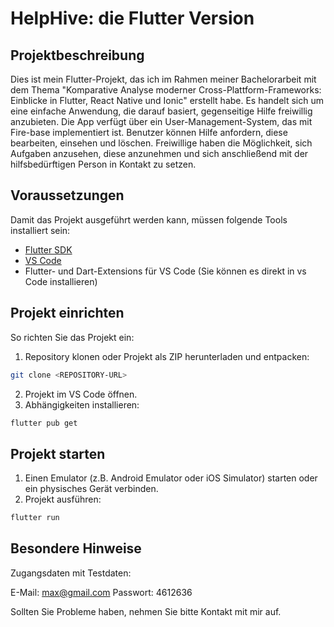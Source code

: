 # HelpHive: die Flutter Version

## Projektbeschreibung
Dies ist mein Flutter-Projekt, das ich im Rahmen meiner Bachelorarbeit mit dem Thema "Komparative Analyse moderner Cross-Plattform-Frameworks: Einblicke in Flutter, React Native und Ionic" erstellt habe. Es handelt sich um eine einfache Anwendung, die darauf basiert, gegenseitige Hilfe freiwillig anzubieten. Die App verfügt über ein User-Management-System, das mit Fire-base implementiert ist.
Benutzer können Hilfe anfordern, diese bearbeiten, einsehen und löschen. Freiwillige haben die Möglichkeit, sich Aufgaben anzusehen, diese anzunehmen und sich anschließend mit der hilfsbedürftigen Person in Kontakt zu setzen.

## Voraussetzungen
Damit das Projekt ausgeführt werden kann, müssen folgende Tools installiert sein:

- [Flutter SDK](https://flutter.dev/docs/get-started/install)
- [VS Code](https://code.visualstudio.com/)
- Flutter- und Dart-Extensions für VS Code (Sie können es direkt in vs Code installieren)

## Projekt einrichten
So richten Sie das Projekt ein:

1. Repository klonen oder Projekt als ZIP herunterladen und entpacken:

```bash
git clone <REPOSITORY-URL>
```

2. Projekt im VS Code öffnen.
3. Abhängigkeiten installieren:

```bash
flutter pub get
```

## Projekt starten
1. Einen Emulator (z.B. Android Emulator oder iOS Simulator) starten oder ein physisches Gerät verbinden.
2. Projekt ausführen:

```bash
flutter run
```

## Besondere Hinweise
Zugangsdaten mit Testdaten:

E-Mail:      max@gmail.com
Passwort:    4612636


Sollten Sie Probleme haben, nehmen Sie bitte Kontakt mit mir auf.

